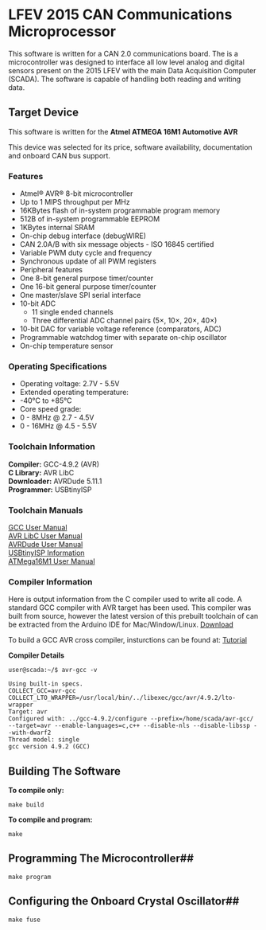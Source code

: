 # LFEV 2015 CAN Communications Microprocessor #
This software is written for a CAN 2.0 communications board. The is a microcontroller was designed to interface all low level analog and digital sensors present on the 2015 LFEV with the main Data Acquisition Computer (SCADA). The software is capable of handling both reading and writing data.  

## Target Device ##
This software is written for the **Atmel ATMEGA 16M1 Automotive AVR**  
  
This device was selected for its price, software availability, documentation and onboard CAN bus support.

### Features ###

* Atmel® AVR® 8-bit microcontroller
* Up to 1 MIPS throughput per MHz
* 16KBytes flash of in-system programmable program memory
* 512B of in-system programmable EEPROM
* 1KBytes internal SRAM
* On-chip debug interface (debugWIRE)
* CAN 2.0A/B with six message objects - ISO 16845 certified
* Variable PWM duty cycle and frequency
* Synchronous update of all PWM registers
* Peripheral features
* One 8-bit general purpose timer/counter
* One 16-bit general purpose timer/counter
* One master/slave SPI serial interface
* 10-bit ADC
	* 11 single ended channels
	* Three differential ADC channel pairs (5×, 10×, 20×, 40×)
* 10-bit DAC for variable voltage reference (comparators, ADC)
* Programmable watchdog timer with separate on-chip oscillator
* On-chip temperature sensor

### Operating Specifications ###
- Operating voltage: 2.7V - 5.5V
- Extended operating temperature:
- -40°C to +85°C
- Core speed grade:
- 0 - 8MHz @ 2.7 - 4.5V
- 0 - 16MHz @ 4.5 - 5.5V

### Toolchain Information ###
**Compiler:** GCC-4.9.2 (AVR)  
**C Library:** AVR LibC  
**Downloader:** AVRDude 5.11.1  
**Programmer:** USBtinyISP  

### Toolchain Manuals ###
[GCC User Manual](https://gcc.gnu.org/onlinedocs/gcc-4.9.2/gcc/)  
[AVR LibC User Manual](http://www.nongnu.org/avr-libc/user-manual/index.html)  
[AVRDude User Manual](http://www.nongnu.org/avrdude/user-manual/avrdude.html)  
[USBtinyISP Information](https://learn.adafruit.com/usbtinyisp)  
[ATMega16M1 User Manual](http://www.atmel.com/images/doc8209.pdf)
  
### Compiler Information ###
Here is output information from the C compiler used to write all code. A standard GCC compiler with AVR target has been used. This compiler was built from source, however the latest version of this prebuilt toolchain of can be extracted from the Arduino IDE for Mac/Window/Linux. [Download](http://arduino.cc/en/Main/Software)

To build a GCC AVR cross compiler, insturctions can be found at: [Tutorial](http://www.nongnu.org/avr-libc/user-manual/install_tools.html)

**Compiler Details**
```
user@scada:~/$ avr-gcc -v

Using built-in specs.
COLLECT_GCC=avr-gcc
COLLECT_LTO_WRAPPER=/usr/local/bin/../libexec/gcc/avr/4.9.2/lto-wrapper
Target: avr
Configured with: ../gcc-4.9.2/configure --prefix=/home/scada/avr-gcc/ --target=avr --enable-languages=c,c++ --disable-nls --disable-libssp --with-dwarf2
Thread model: single
gcc version 4.9.2 (GCC)

```

## Building The Software ##

**To compile only:**  
```
make build
```

**To compile and program:**  
```
make
```

## Programming The Microcontroller##
```
make program
```

## Configuring the Onboard Crystal Oscillator##
```
make fuse
```
